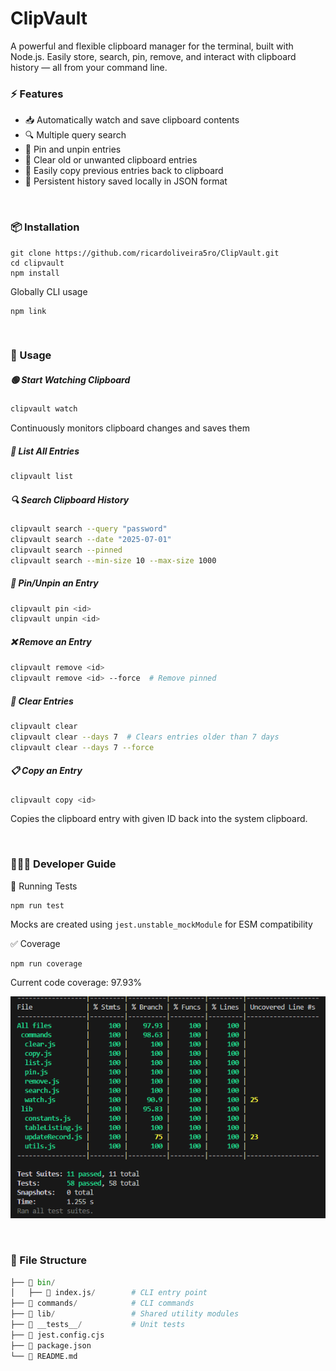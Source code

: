 # ClipVault

A powerful and flexible clipboard manager for the terminal, built with Node.js.
Easily store, search, pin, remove, and interact with clipboard history — all from your command line.

### ⚡ Features

- 📥 Automatically watch and save clipboard contents
- 🔍 Multiple query search
- 📌 Pin and unpin entries
- 🧹 Clear old or unwanted clipboard entries
- 🧾 Easily copy previous entries back to clipboard
- 💾 Persistent history saved locally in JSON format

<br>

### 📦 Installation

```
git clone https://github.com/ricardoliveira5ro/ClipVault.git
cd clipvault
npm install
```

Globally CLI usage

```
npm link
```

<br>

### 🚀 Usage

##### 🟢 Start Watching Clipboard

```bash
clipvault watch
```
Continuously monitors clipboard changes and saves them

##### 📄 List All Entries

```bash
clipvault list
```

##### 🔍 Search Clipboard History

```bash
clipvault search --query "password"
clipvault search --date "2025-07-01"
clipvault search --pinned
clipvault search --min-size 10 --max-size 1000
```

##### 📌 Pin/Unpin an Entry

```bash
clipvault pin <id>
clipvault unpin <id>
```

##### ❌ Remove an Entry

```bash
clipvault remove <id>
clipvault remove <id> --force  # Remove pinned
```

##### 🧹 Clear Entries

```bash
clipvault clear
clipvault clear --days 7  # Clears entries older than 7 days
clipvault clear --days 7 --force
```

##### 📋 Copy an Entry

```bash
clipvault copy <id>
```
Copies the clipboard entry with given ID back into the system clipboard.

<br>

### 👨🏼‍💻 Developer Guide

🧪 Running Tests
```
npm run test
```
Mocks are created using `jest.unstable_mockModule` for ESM compatibility

✅ Coverage
```
npm run coverage
```
Current code coverage: 97.93%

![Coverage Report](./__tests__/coverage.png)

<br>

### 📁 File Structure

```python
├── 📂 bin/
│   ├── 📄 index.js/        # CLI entry point
├── 📂 commands/            # CLI commands
├── 📂 lib/                 # Shared utility modules
├── 📂 __tests__/           # Unit tests
├── 📄 jest.config.cjs
├── 📄 package.json
└── 📄 README.md
```
